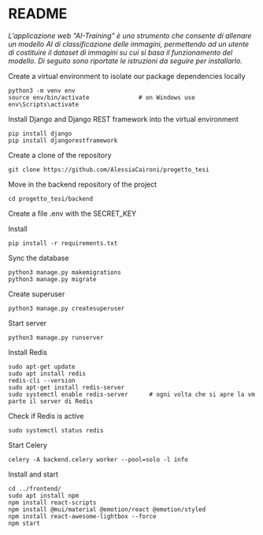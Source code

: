 # README 

*L’applicazione web “AI-Training” è uno strumento che consente di allenare un modello AI di classificazione delle immagini, permettendo ad un utente di costituire il dataset di immagini su cui si basa il funzionamento del modello. Di seguito sono riportate le istruzioni da seguire per installarlo.*

Create a virtual environment to isolate our package dependencies locally 
```
python3 -m venv env
source env/bin/activate              # on Windows use env\Scripts\activate
```

Install Django and Django REST framework into the virtual environment
```
pip install django
pip install djangorestframework
```

Create a clone of the repository 
```
git clone https://github.com/AlessiaCaironi/progetto_tesi
```

Move in the backend repository of the project
```
cd progetto_tesi/backend
```

Create a file .env with the SECRET_KEY

Install
```
pip install -r requirements.txt
```

Sync the database
```
python3 manage.py makemigrations
python3 manage.py migrate
```

Create superuser
```
python3 manage.py createsuperuser
```

Start server
```
python3 manage.py runserver 
```

Install Redis 
```
sudo apt-get update
sudo apt install redis
redis-cli --version
sudo apt-get install redis-server
sudo systemctl enable redis-server      # ogni volta che si apre la vm parte il server di Redis
```

Check if Redis is active 
```
sudo systemctl status redis
```

Start Celery 
```
celery -A backend.celery worker --pool=solo -l info 
```

Install and start
```
cd ../frontend/
sudo apt install npm
npm install react-scripts 
npm install @mui/material @emotion/react @emotion/styled
npm install react-awesome-lightbox --force
npm start
```
